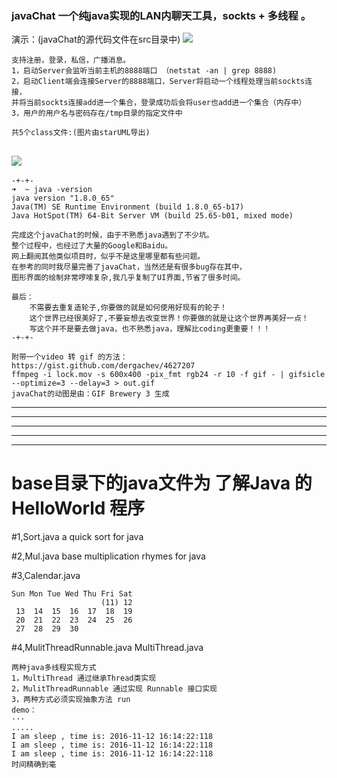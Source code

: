 ### javaChat 一个纯java实现的LAN内聊天工具，sockts + 多线程 。
演示：(javaChat的源代码文件在src目录中)
![](https://github.com/LockGit/javaChat/blob/master/doc/javaChatPro.gif)

```
支持注册，登录，私信，广播消息。
1，启动Server会监听当前主机的8888端口 （netstat -an | grep 8888)
2，启动Client端会连接Server的8888端口，Server将启动一个线程处理当前sockts连接，
并将当前sockts连接add进一个集合，登录成功后会将user也add进一个集合（内存中）
3，用户的用户名与密码存在/tmp目录的指定文件中

共5个class文件:(图片由starUML导出)
```
![](https://github.com/LockGit/javaChat/blob/master/doc/javaChat.png)
---
```
-+-+-
➜  ~ java -version
java version "1.8.0_65"
Java(TM) SE Runtime Environment (build 1.8.0_65-b17)
Java HotSpot(TM) 64-Bit Server VM (build 25.65-b01, mixed mode)

完成这个javaChat的时候，由于不熟悉java遇到了不少坑。
整个过程中，也经过了大量的Google和Baidu。
网上翻阅其他类似项目时，似乎不是这里哪里都有些问题。
在参考的同时我尽量完善了javaChat，当然还是有很多bug存在其中，
图形界面的绘制非常啰嗦复杂,我几乎复制了UI界面,节省了很多时间。

最后：
	不需要去重复造轮子,你要做的就是如何使用好现有的轮子！
	这个世界已经很美好了,不要妄想去改变世界！你要做的就是让这个世界再美好一点！
	写这个并不是要去做java，也不熟悉java，理解比coding更重要！！！
-+-+-
```



```
附带一个video 转 gif 的方法：
https://gist.github.com/dergachev/4627207
ffmpeg -i lock.mov -s 600x400 -pix_fmt rgb24 -r 10 -f gif - | gifsicle --optimize=3 --delay=3 > out.gif
javaChat的动图是由：GIF Brewery 3 生成
```


---
---
---
---
---
# base目录下的java文件为 了解Java 的 HelloWorld 程序

#1,Sort.java
a quick sort for java 

#2,Mul.java
base multiplication rhymes for java

#3,Calendar.java
```
Sun Mon Tue Wed Thu Fri Sat
					(11) 12
 13  14  15  16  17  18  19
 20  21  22  23  24  25  26
 27  28  29  30 
```

#4,MulitThreadRunnable.java   MultiThread.java
```
两种java多线程实现方式
1，MultiThread 通过继承Thread类实现
2，MulitThreadRunnable 通过实现 Runnable 接口实现
3，两种方式必须实现抽象方法 run
demo：
···
.....
I am sleep , time is: 2016-11-12 16:14:22:118
I am sleep , time is: 2016-11-12 16:14:22:118
I am sleep , time is: 2016-11-12 16:14:22:118
时间精确到毫
```
